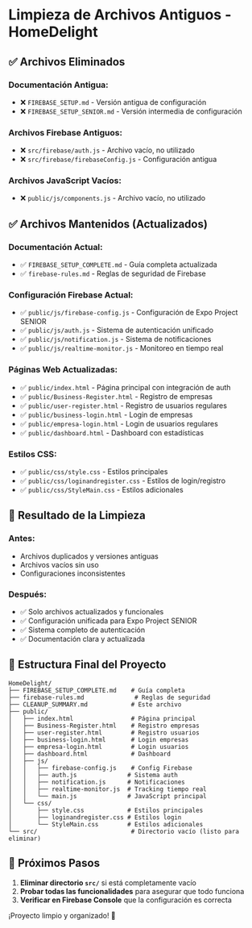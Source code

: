 # Limpieza de Archivos Antiguos - HomeDelight

## ✅ Archivos Eliminados

### **Documentación Antigua:**
- ❌ `FIREBASE_SETUP.md` - Versión antigua de configuración
- ❌ `FIREBASE_SETUP_SENIOR.md` - Versión intermedia de configuración

### **Archivos Firebase Antiguos:**
- ❌ `src/firebase/auth.js` - Archivo vacío, no utilizado
- ❌ `src/firebase/firebaseConfig.js` - Configuración antigua

### **Archivos JavaScript Vacíos:**
- ❌ `public/js/components.js` - Archivo vacío, no utilizado

## ✅ Archivos Mantenidos (Actualizados)

### **Documentación Actual:**
- ✅ `FIREBASE_SETUP_COMPLETE.md` - Guía completa actualizada
- ✅ `firebase-rules.md` - Reglas de seguridad de Firebase

### **Configuración Firebase Actual:**
- ✅ `public/js/firebase-config.js` - Configuración de Expo Project SENIOR
- ✅ `public/js/auth.js` - Sistema de autenticación unificado
- ✅ `public/js/notification.js` - Sistema de notificaciones
- ✅ `public/js/realtime-monitor.js` - Monitoreo en tiempo real

### **Páginas Web Actualizadas:**
- ✅ `public/index.html` - Página principal con integración de auth
- ✅ `public/Business-Register.html` - Registro de empresas
- ✅ `public/user-register.html` - Registro de usuarios regulares
- ✅ `public/business-login.html` - Login de empresas
- ✅ `public/empresa-login.html` - Login de usuarios regulares
- ✅ `public/dashboard.html` - Dashboard con estadísticas

### **Estilos CSS:**
- ✅ `public/css/style.css` - Estilos principales
- ✅ `public/css/loginandregister.css` - Estilos de login/registro
- ✅ `public/css/StyleMain.css` - Estilos adicionales

## 🎯 **Resultado de la Limpieza**

### **Antes:**
- Archivos duplicados y versiones antiguas
- Archivos vacíos sin uso
- Configuraciones inconsistentes

### **Después:**
- ✅ Solo archivos actualizados y funcionales
- ✅ Configuración unificada para Expo Project SENIOR
- ✅ Sistema completo de autenticación
- ✅ Documentación clara y actualizada

## 📁 **Estructura Final del Proyecto**

```
HomeDelight/
├── FIREBASE_SETUP_COMPLETE.md    # Guía completa
├── firebase-rules.md              # Reglas de seguridad
├── CLEANUP_SUMMARY.md            # Este archivo
├── public/
│   ├── index.html                # Página principal
│   ├── Business-Register.html    # Registro empresas
│   ├── user-register.html        # Registro usuarios
│   ├── business-login.html       # Login empresas
│   ├── empresa-login.html        # Login usuarios
│   ├── dashboard.html            # Dashboard
│   ├── js/
│   │   ├── firebase-config.js    # Config Firebase
│   │   ├── auth.js              # Sistema auth
│   │   ├── notification.js      # Notificaciones
│   │   ├── realtime-monitor.js  # Tracking tiempo real
│   │   └── main.js              # JavaScript principal
│   └── css/
│       ├── style.css            # Estilos principales
│       ├── loginandregister.css # Estilos login
│       └── StyleMain.css        # Estilos adicionales
└── src/                          # Directorio vacío (listo para eliminar)
```

## 🚀 **Próximos Pasos**

1. **Eliminar directorio `src/`** si está completamente vacío
2. **Probar todas las funcionalidades** para asegurar que todo funciona
3. **Verificar en Firebase Console** que la configuración es correcta

¡Proyecto limpio y organizado! 🎉 